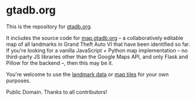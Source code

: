 # gtadb.org

This is the repository for [gtadb.org](https://gtadb.org).

It includes the source code for [map.gtadb.org](https://map.gtadb.org) – a collaboratively editable map of all landmarks in Grand Theft Auto VI that have been identified so far. If you're looking for a vanilla JavaScript + Python map implementation – no third-party JS libraries other than the Google Maps API, and only Flask and Pillow for the backend –, then this may be it.

You're welcome to use the [landmark data](https://map.gtadb.org/data/landmarks.json) or [map tiles](https://github.com/rolux/gtadb.org/tree/main/map/tiles) for your own purposes.

Public Domain. Thanks to all contributors!